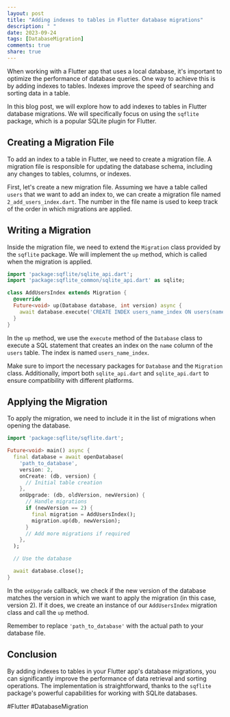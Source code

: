 ```yaml
---
layout: post
title: "Adding indexes to tables in Flutter database migrations"
description: " "
date: 2023-09-24
tags: [DatabaseMigration]
comments: true
share: true
---
```


When working with a Flutter app that uses a local database, it's important to optimize the performance of database queries. One way to achieve this is by adding indexes to tables. Indexes improve the speed of searching and sorting data in a table.

In this blog post, we will explore how to add indexes to tables in Flutter database migrations. We will specifically focus on using the `sqflite` package, which is a popular SQLite plugin for Flutter.

## Creating a Migration File

To add an index to a table in Flutter, we need to create a migration file. A migration file is responsible for updating the database schema, including any changes to tables, columns, or indexes.

First, let's create a new migration file. Assuming we have a table called `users` that we want to add an index to, we can create a migration file named `2_add_users_index.dart`. The number in the file name is used to keep track of the order in which migrations are applied.

## Writing a Migration

Inside the migration file, we need to extend the `Migration` class provided by the `sqflite` package. We will implement the `up` method, which is called when the migration is applied.

```dart
import 'package:sqflite/sqlite_api.dart';
import 'package:sqflite_common/sqlite_api.dart' as sqlite;

class AddUsersIndex extends Migration {
  @override
  Future<void> up(Database database, int version) async {
    await database.execute('CREATE INDEX users_name_index ON users(name)');
  }
}
```

In the `up` method, we use the `execute` method of the `Database` class to execute a SQL statement that creates an index on the `name` column of the `users` table. The index is named `users_name_index`.

Make sure to import the necessary packages for `Database` and the `Migration` class. Additionally, import both `sqlite_api.dart` and `sqlite_api.dart` to ensure compatibility with different platforms.

## Applying the Migration

To apply the migration, we need to include it in the list of migrations when opening the database.

```dart
import 'package:sqflite/sqflite.dart';

Future<void> main() async {
  final database = await openDatabase(
    'path_to_database',
    version: 2,
    onCreate: (db, version) {
      // Initial table creation
    },
    onUpgrade: (db, oldVersion, newVersion) {
      // Handle migrations
      if (newVersion == 2) {
        final migration = AddUsersIndex();
        migration.up(db, newVersion);
      }
      // Add more migrations if required
    },
  );

  // Use the database

  await database.close();
}
```

In the `onUpgrade` callback, we check if the new version of the database matches the version in which we want to apply the migration (in this case, version 2). If it does, we create an instance of our `AddUsersIndex` migration class and call the `up` method.

Remember to replace `'path_to_database'` with the actual path to your database file.

## Conclusion

By adding indexes to tables in your Flutter app's database migrations, you can significantly improve the performance of data retrieval and sorting operations. The implementation is straightforward, thanks to the `sqflite` package's powerful capabilities for working with SQLite databases.

#Flutter #DatabaseMigration